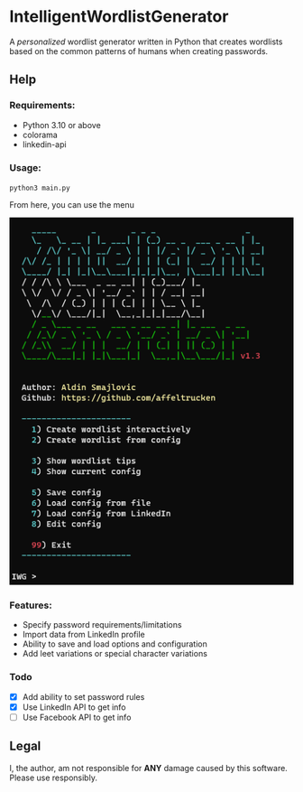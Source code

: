 # IntelligentWordlistGenerator
A *personalized* wordlist generator written in Python that creates wordlists based on the common patterns of humans when creating passwords. 


## Help

### Requirements:

- Python 3.10 or above
- colorama
- linkedin-api

### Usage:

`python3 main.py`

From here, you can use the menu

![menu](https://github.com/affeltrucken/IntelligentWordlistGenerator/raw/main/menu.png)

### Features:

* Specify password requirements/limitations
* Import data from LinkedIn profile
* Ability to save and load options and configuration
* Add leet variations or special character variations

### Todo

- [x] Add ability to set password rules
- [x] Use LinkedIn API to get info
- [ ] Use Facebook API to get info

## Legal

I, the author, am not responsible for **ANY** damage caused by this software. Please use responsibly.
